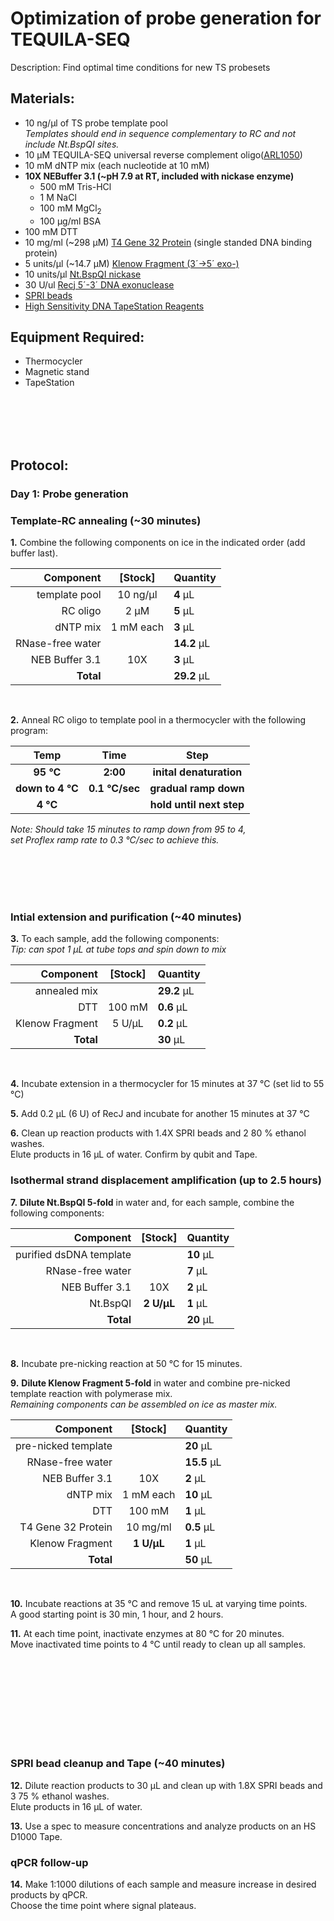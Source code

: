 Optimization of probe generation for TEQUILA-SEQ
================================================================================
Description: Find optimal time conditions for new TS probesets

Materials:
--------------------------------------------------------------------------------
  * 10 ng/µl of TS probe template pool <br/> _Templates should end in sequence complementary to RC and not include Nt.BspQI sites._
  * 10 µM TEQUILA-SEQ universal reverse complement oligo([ARL1050](../ARL-primers.csv))
  * 10 mM dNTP mix (each nucleotide at 10 mM)
  * **10X NEBuffer 3.1 (~pH 7.9 at RT, included with nickase enzyme)**
    * 500 mM Tris-HCl
    * 1 M NaCl
    * 100 mM MgCl<sub/>2<sub>
    * 100 µg/ml BSA
  * 100 mM DTT
  * 10 mg/ml (~298 µM) [T4 Gene 32 Protein](https://www.neb.com/en-us/products/m0300-t4-gene-32-protein) (single standed DNA binding protein)
  * 5 units/µl (~14.7 µM) [Klenow Fragment (3´→5´ exo-)](https://www.neb.com/en-us/products/m0212-klenow-fragment-3-5-exo)
  * 10 units/µl [Nt.BspQI nickase](https://www.neb.com/en-us/products/r0644-ntbspqi)
  * 30 U/ul [Recj 5´-3´ DNA exonuclease](https://www.neb.com/en-us/products/m0264-recjf)
  * [SPRI beads](./SPRI-beads.md)
  * [High Sensitivity DNA TapeStation Reagents](https://www.agilent.com/en/product/automated-electrophoresis/tapestation-systems/tapestation-dna-screentape-reagents/high-sensitivity-dna-screentape-analysis-228262)
  
Equipment Required:
--------------------------------------------------------------------------------
  * Thermocycler
  * Magnetic stand
  * TapeStation

<br/><br/><br/><br/>

Protocol:
--------------------------------------------------------------------------------
### Day 1: Probe generation

### Template-RC annealing (~30 minutes)

**1.** Combine the following components on ice in the indicated order (add buffer last).

  | Component | [Stock] | Quantity | 
  | ---------: | :---------: |:---------- |
  | template pool | 10 ng/µl | **4**  µL | 
  | RC oligo | 2 µM | **5**  µL |
  | dNTP mix | 1 mM each | **3**  µL |
  | RNase-free water|| **14.2**  µL |
  | NEB Buffer 3.1| 10X | **3**  µL |
  | **Total** || **29.2** µL |
  <br/>
  
**2.** Anneal RC oligo to template pool in a thermocycler with the following program:  

  | Temp | Time | Step |
  | :--------: | :---------: |:---------: |
  | **95 °C** | **2:00** | **inital denaturation** |
  | **down to 4 °C** | **0.1 °C/sec** | **gradual ramp down** |
  | **4 °C** || **hold until next step** |
  
  _Note: Should take 15 minutes to ramp down from 95 to 4,_ <br/> _set Proflex ramp rate to 0.3 °C/sec to achieve this._
<br/>

<br/><br/><br/><br/>

### Intial extension and purification (~40 minutes)

**3.** To each sample, add the following components: <br/> _Tip: can spot 1 µL at tube tops and spin down to mix_

  | Component | [Stock] | Quantity | 
  | ---------: | :---------: |:---------- |
  | annealed mix || **29.2**  µL | 
  | DTT | 100 mM | **0.6**  µL |
  | Klenow Fragment| 5 U/µL | **0.2**  µL |
  | **Total** || **30** µL |
  <br/>

**4.** Incubate extension in a thermocycler for 15 minutes at 37 °C (set lid to 55 °C)

**5.** Add 0.2 µL (6 U) of RecJ and incubate for another 15 minutes at 37 °C

**6.** Clean up reaction products with 1.4X SPRI beads and 2 80 % ethanol washes. <br/> Elute products in 16 µL of water. Confirm by qubit and Tape.

### Isothermal strand displacement amplification (up to 2.5 hours)

**7.** **Dilute Nt.BspQI 5-fold** in water and, for each sample, combine the following components:

  | Component | [Stock] | Quantity | 
  | ---------: | :---------: |:---------- |
  | purified dsDNA template || **10**  µL | 
  | RNase-free water|| **7**  µL |
  | NEB Buffer 3.1 | 10X | **2**  µL |
  | Nt.BspQI | **2 U/µL** | **1**  µL |
  | **Total** || **20** µL | 
  <br/>

**8.** Incubate pre-nicking reaction at 50 °C for 15 minutes. 

**9.** **Dilute Klenow Fragment 5-fold** in water and combine pre-nicked template reaction with polymerase mix. <br/> _Remaining components can be assembled on ice as master mix._ 

  | Component | [Stock] | Quantity | 
  | ---------: | :---------: |:---------- |  
  | pre-nicked template || **20**  µL |   
  | RNase-free water|| **15.5**  µL |
  | NEB Buffer 3.1 | 10X | **2**  µL |
  | dNTP mix | 1 mM each | **10**  µL |
  | DTT | 100 mM | **1**  µL |
  | T4 Gene 32 Protein | 10 mg/ml | **0.5**  µL |
  | Klenow Fragment | **1 U/µL** | **1**  µL |
  | **Total** || **50** µL |
  <br/>

**10.** Incubate reactions at 35 °C and remove 15 uL at varying time points. <br/> A good starting point is 30 min, 1 hour, and 2 hours.

**11.** At each time point, inactivate enzymes at 80 °C for 20 minutes. <br/> Move inactivated time points to 4 °C until ready to clean up all samples.

<br/><br/><br/><br/><br/><br/><br/><br/>

### SPRI bead cleanup and Tape (~40 minutes)

**12.** Dilute reaction products to 30 µL and clean up with 1.8X SPRI beads and 3 75 % ethanol washes. <br/> Elute products in 16 µL of water.

**13.** Use a spec to measure concentrations and analyze products on an HS D1000 Tape.

### qPCR follow-up

**14.** Make 1:1000 dilutions of each sample and measure increase in desired products by qPCR. <br/> Choose the time point where signal plateaus.

